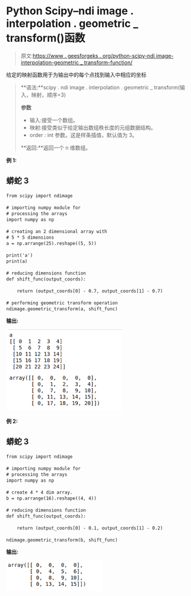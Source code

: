 # Python Scipy–ndi image . interpolation . geometric _ transform()函数

> 原文:[https://www . geesforgeks . org/python-scipy-ndi image-interpolation-geometric _ transform-function/](https://www.geeksforgeeks.org/python-scipy-ndimage-interpolation-geometric_transform-function/)

给定的映射函数用于为输出中的每个点找到输入中相应的坐标

> **语法:**scipy . ndi image . interpolation . geometric _ transform(输入，映射，顺序=3)
> 
> **参数**
> 
> *   输入:接受一个数组。
> *   映射:接受类似于给定输出数组秩长度的元组数据结构。
> *   order : int 参数。这是样条插值，默认值为 3。
> 
> **返回:**返回一个 n 维数组。

**例 1:**

## 蟒蛇 3

```
from scipy import ndimage

# importing numpy module for
# processing the arrays
import numpy as np

# creating an 2 dimensional array with
# 5 * 5 dimensions
a = np.arrange(25).reshape((5, 5))

print('a')
print(a)

# reducing dimensions function
def shift_func(output_coords):

    return (output_coords[0] - 0.7, output_coords[1] - 0.7)

# performing geometric transform operation
ndimage.geometric_transform(a, shift_func)
```

**输出:**

![](img/789d6eff77b52206755afcdfc347f0c2.png)

**例 2:**

## 蟒蛇 3

```
from scipy import ndimage

# importing numpy module for
# processing the arrays
import numpy as np

# create 4 * 4 dim array.
b = np.arrange(16).reshape((4, 4))

# reducing dimensions function
def shift_func(output_coords):

    return (output_coords[0] - 0.1, output_coords[1] - 0.2)

ndimage.geometric_transform(b, shift_func)
```

**输出:**

![](img/43cc84256bbe819101dbbcda188d6557.png)